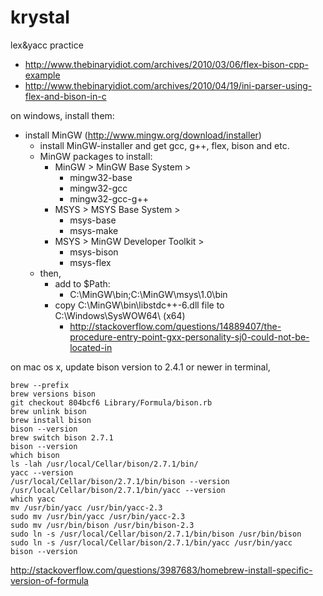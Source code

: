 krystal
=======

lex&amp;yacc practice

- http://www.thebinaryidiot.com/archives/2010/03/06/flex-bison-cpp-example
- http://www.thebinaryidiot.com/archives/2010/04/19/ini-parser-using-flex-and-bison-in-c

on windows, install them:

- install MinGW (http://www.mingw.org/download/installer)
    - install MinGW-installer and get gcc, g++, flex, bison and etc.
    - MinGW packages to install:
        - MinGW > MinGW Base System >
            - mingw32-base
            - mingw32-gcc
            - mingw32-gcc-g++
        - MSYS > MSYS Base System >
            - msys-base
            - msys-make
        - MSYS > MinGW Developer Toolkit >
            - msys-bison
            - msys-flex
    - then,
        - add to $Path:
            - C:\MinGW\bin;C:\MinGW\msys\1.0\bin
        - copy C:\MinGW\bin\libstdc++-6.dll file to C:\Windows\SysWOW64\ (x64)
            - http://stackoverflow.com/questions/14889407/the-procedure-entry-point-gxx-personality-sj0-could-not-be-located-in

on mac os x, update bison version to 2.4.1 or newer
in terminal,

```
brew --prefix
brew versions bison
git checkout 804bcf6 Library/Formula/bison.rb
brew unlink bison
brew install bison
bison --version
brew switch bison 2.7.1
bison --version
which bison
ls -lah /usr/local/Cellar/bison/2.7.1/bin/
yacc --version
/usr/local/Cellar/bison/2.7.1/bin/bison --version
/usr/local/Cellar/bison/2.7.1/bin/yacc --version
which yacc
mv /usr/bin/yacc /usr/bin/yacc-2.3
sudo mv /usr/bin/yacc /usr/bin/yacc-2.3
sudo mv /usr/bin/bison /usr/bin/bison-2.3
sudo ln -s /usr/local/Cellar/bison/2.7.1/bin/bison /usr/bin/bison
sudo ln -s /usr/local/Cellar/bison/2.7.1/bin/yacc /usr/bin/yacc
bison --version
```

http://stackoverflow.com/questions/3987683/homebrew-install-specific-version-of-formula
